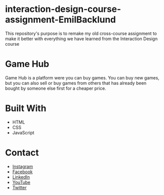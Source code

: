 # interaction-design-course-assignment-EmilBacklund

This repository's purpose is to remake my old cross-course assignment to make it better with everything we have learned from the Interaction Design course

<h1>Game Hub</h1>

Game Hub is a platform were you can buy games. You can buy new games, but you can also sell or buy games from others that has already been bought by someone else first for a cheaper price.

# Built With

- HTML
- CSS
- JavaScript

# Contact

- [Instagram](https://www.instagram.com/baackiii/?hl=en)
- [Facebook](https://www.facebook.com/emil.backi/)
- [LinkedIn](https://www.linkedin.com/in/emil-backlund-55b10021a/)
- [YouTube](https://www.youtube.com/channel/UCfSWmwFmYyeOTbOGNHjGRkQ)
- [Twitter](https://twitter.com/backiz)
